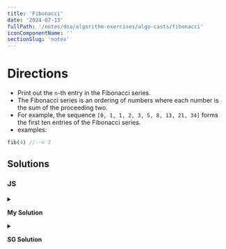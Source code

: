 ```yaml
---
title: 'Fibonacci'
date: '2024-07-13'
fullPath: '/notes/dsa/algorithm-exercises/algo-casts/fibonacci'
iconComponentName: ''
sectionSlug: 'notes'
---
```


# Directions

- Print out the `n`-th entry in the Fibonacci series.
- The Fibonacci series is an ordering of numbers where each number is the sum of the proceeding two.
- For example, the sequence `[0, 1, 1, 2, 3, 5, 8, 13, 21, 34]` forms the first ten entries of the Fibonacci series.
- examples:
```js
fib(4) //--> 3
```

## Solutions

### JS

<details>

<summary>

**My Solution**

</summary>

```javascript
function fib(n) {
    if (n < 2) {
        return n;
    }

    const resultsInverseQueue = [1, 0];

    for (let i = 2; i <= n; i++) {
        const earliest = resultsInverseQueue.pop();
        resultsInverseQueue.unshift(resultsInverseQueue[0] + earliest);
        // NOTE: could even be a one-liner
        // resultsInverseQueue.unshift(resultsInverseQueue[0] + resultsInverseQueue.pop());
    }

    return resultsInverseQueue[0]
}

```

</details>

<details>

<summary>

**SG Solution**

</summary>

```javascript
function memoize(fn) {
    const cache = {};
    return function(...args) {
        if (cache[args]) {
            return cache[args];
        }

        cache[args] = fn.apply(this, args);
        return cache[args];
    }
}

function slowFib(n) {
    if (n < 2) {
        return n;
    }

    return fib(n - 1) + fib(n  - 2);
}

const fib = memoize(slowFib);
```

</details>
